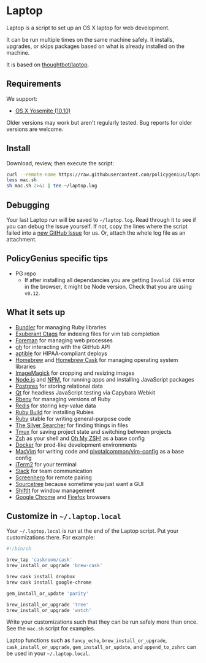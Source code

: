 Laptop
======

Laptop is a script to set up an OS X laptop for web development.

It can be run multiple times on the same machine safely.
It installs, upgrades, or skips packages
based on what is already installed on the machine.

It is based on [thoughtbot/laptop](https://github.com/thoughtbot/laptop).

Requirements
------------

We support:

* [OS X Yosemite (10.10)](https://www.apple.com/osx/)

Older versions may work but aren't regularly tested. Bug reports for older
versions are welcome.

Install
-------

Download, review, then execute the script:

```sh
curl --remote-name https://raw.githubusercontent.com/policygenius/laptop/master/mac.sh
less mac.sh
sh mac.sh 2>&1 | tee ~/laptop.log
```

Debugging
---------

Your last Laptop run will be saved to `~/laptop.log`. Read through it to see if
you can debug the issue yourself. If not, copy the lines where the script
failed into a [new GitHub
Issue](https://github.com/policygenius/laptop/issues/new) for us. Or, attach the
whole log file as an attachment.

PolicyGenius specific tips
--------------------------
* PG repo
  * If after installing all dependancies you are getting `Invalid CSS` error in the browser, it might be Node version. Check that you are using `v0.12`.

What it sets up
---------------

* [Bundler] for managing Ruby libraries
* [Exuberant Ctags] for indexing files for vim tab completion
* [Foreman] for managing web processes
* [gh] for interacting with the GitHub API
* [aptible] for HIPAA-compliant deploys
* [Homebrew] and [Homebrew Cask] for managing operating system libraries
* [ImageMagick] for cropping and resizing images
* [Node.js] and [NPM], for running apps and installing JavaScript packages
* [Postgres] for storing relational data
* [Qt] for headless JavaScript testing via Capybara Webkit
* [Rbenv] for managing versions of Ruby
* [Redis] for storing key-value data
* [Ruby Build] for installing Rubies
* [Ruby] stable for writing general-purpose code
* [The Silver Searcher] for finding things in files
* [Tmux] for saving project state and switching between projects
* [Zsh] as your shell and [Oh My ZSH!] as a base config
* [Docker] for prod-like development environments
* [MacVim] for writing code and [pivotalcommon/vim-config] as a base config
* [iTerm2] for your terminal
* [Slack] for team communication
* [Screenhero] for remote pairing
* [Sourcetree] because sometime you just want a GUI
* [ShiftIt] for window management
* [Google Chrome] and [Firefox] browsers

[Bundler]: http://bundler.io/
[Exuberant Ctags]: http://ctags.sourceforge.net/
[Foreman]: https://github.com/ddollar/foreman
[gh]: https://github.com/jingweno/gh
[aptible]: https://github.com/aptible/aptible-cli
[Homebrew]: http://brew.sh/
[Homebrew Cask]: http://caskroom.io/
[ImageMagick]: http://www.imagemagick.org/
[Node.js]: http://nodejs.org/
[NPM]: https://www.npmjs.org/
[Postgres]: http://www.postgresql.org/
[Qt]: http://qt-project.org/
[Rbenv]: https://github.com/sstephenson/rbenv
[Redis]: http://redis.io/
[Ruby Build]: https://github.com/sstephenson/ruby-build
[Ruby]: https://www.ruby-lang.org/en/
[The Silver Searcher]: https://github.com/ggreer/the_silver_searcher
[Tmux]: http://tmux.sourceforge.net/
[Zsh]: http://www.zsh.org/
[Oh My ZSH!]: http://ohmyz.sh/
[Docker]: https://www.docker.com/
[MacVim]: https://github.com/b4winckler/macvim
[pivotalcommon/vim-config]: https://github.com/pivotalcommon/vim-config
[iTerm2]: http://iterm2.com/
[Slack]: https://slack.com/
[Screenhero]: https://screenhero.com/
[SourceTree]: http://www.sourcetreeapp.com/
[ShiftIt]: https://github.com/onsi/ShiftIt
[Google Chrome]: https://www.google.com/chrome
[Firefox]: https://www.mozilla.org/firefox

Customize in `~/.laptop.local`
------------------------------

Your `~/.laptop.local` is run at the end of the Laptop script.
Put your customizations there.
For example:

```sh
#!/bin/sh

brew_tap 'caskroom/cask'
brew_install_or_upgrade 'brew-cask'

brew cask install dropbox
brew cask install google-chrome

gem_install_or_update 'parity'

brew_install_or_upgrade 'tree'
brew_install_or_upgrade 'watch'
```

Write your customizations such that they can be run safely more than once.
See the `mac.sh` script for examples.

Laptop functions such as `fancy_echo`,
`brew_install_or_upgrade`,
`cask_install_or_upgrade`,
`gem_install_or_update`, and
`append_to_zshrc`
can be used in your `~/.laptop.local`.
